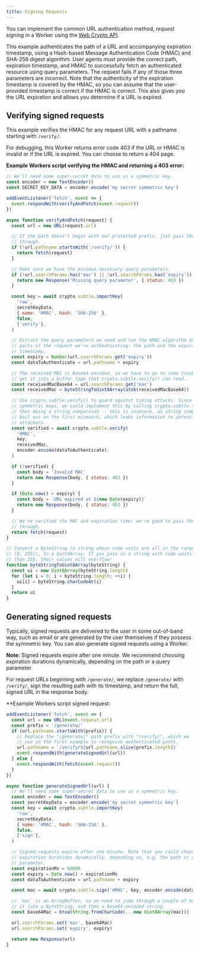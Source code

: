```yaml
---
title: Signing Requests
---
```


You can implement the common URL authentication method, _request signing_ in a Worker using the [Web Crypto API](../../apis/web-crypto).

This example authenticates the path of a URL and accompanying expiration timestamp, using a Hash-based Message Authentication Code (HMAC) and SHA-256 digest algorithm. User agents must provide the correct path, expiration timestamp, and HMAC to successfully fetch an authenticated resource using query parameters. The request fails if any of those three parameters are incorrect. Note that the authenticity of the expiration timestamp is covered by the HMAC, so you can assume that the user-provided timestamp is correct if the HMAC is correct. This also gives you the URL expiration and allows you determine if a URL is expired.

## Verifying signed requests

This example verifies the HMAC for any request URL with a pathname starting with `/verify/`.

For debugging, this Worker returns error code 403 if the URL or HMAC is invalid or if the URL is expired. You can choose to return a 404 page.

**Example Workers script verifying the HMAC and returning a 403 error:** 

```javascript
// We'll need some super-secret data to use as a symmetric key.
const encoder = new TextEncoder()
const SECRET_KEY_DATA = encoder.encode('my secret symmetric key')

addEventListener('fetch', event => {
  event.respondWith(verifyAndFetch(event.request))
})

async function verifyAndFetch(request) {
  const url = new URL(request.url)

  // If the path doesn't begin with our protected prefix, just pass the request
  // through.
  if (!url.pathname.startsWith('/verify/')) {
    return fetch(request)
  }

  // Make sure we have the minimum necessary query parameters.
  if (!url.searchParams.has('mac') || !url.searchParams.has('expiry')) {
    return new Response('Missing query parameter', { status: 403 })
  }

  const key = await crypto.subtle.importKey(
    'raw',
    secretKeyData,
    { name: 'HMAC', hash: 'SHA-256' },
    false,
    ['verify'],
  )

  // Extract the query parameters we need and run the HMAC algorithm on the
  // parts of the request we're authenticating: the path and the expiration
  // timestamp.
  const expiry = Number(url.searchParams.get('expiry'))
  const dataToAuthenticate = url.pathname + expiry

  // The received MAC is Base64-encoded, so we have to go to some trouble to
  // get it into a buffer type that crypto.subtle.verify() can read.
  const receivedMacBase64 = url.searchParams.get('mac')
  const receivedMac = byteStringToUint8Array(atob(receivedMacBase64))

  // Use crypto.subtle.verify() to guard against timing attacks. Since HMACs use
  // symmetric keys, we could implement this by calling crypto.subtle.sign() and
  // then doing a string comparison -- this is insecure, as string comparisons
  // bail out on the first mismatch, which leaks information to potential
  // attackers.
  const verified = await crypto.subtle.verify(
    'HMAC',
    key,
    receivedMac,
    encoder.encode(dataToAuthenticate),
  )

  if (!verified) {
    const body = 'Invalid MAC'
    return new Response(body, { status: 403 })
  }

  if (Date.now() > expiry) {
    const body = `URL expired at ${new Date(expiry)}`
    return new Response(body, { status: 403 })
  }

  // We've verified the MAC and expiration time; we're good to pass the request
  // through.
  return fetch(request)
}

// Convert a ByteString (a string whose code units are all in the range
// [0, 255]), to a Uint8Array. If you pass in a string with code units larger
// than 255, their values will overflow!
function byteStringToUint8Array(byteString) {
  const ui = new Uint8Array(byteString.length)
  for (let i = 0; i < byteString.length; ++i) {
    ui[i] = byteString.charCodeAt(i)
  }
  return ui
}
```

## Generating signed requests

Typically, signed requests are delivered to the user in some out-of-band way, such as email or are generated by the user themselves if they possess the symmetric key. You can also generate signed requests using a Worker.

**Note:** Signed requests expire after one minute. We recommend choosing expiration durations dynamically, depending on the path or a query parameter.

For request URLs beginning with `/generate/`, we replace `/generate/` with `/verify/`, sign the resulting path with its timestamp, and return the full, signed URL in the response body.

**Example Workers script signed request:

```javascript
addEventListener('fetch', event => {
  const url = new URL(event.request.url)
  const prefix = '/generate/'
  if (url.pathname.startsWith(prefix)) {
    // Replace the "/generate/" path prefix with "/verify/", which we
    // use in the first example to recognize authenticated paths.
    url.pathname = `/verify/${url.pathname.slice(prefix.length)}`
    event.respondWith(generateSignedUrl(url))
  } else {
    event.respondWith(fetch(event.request))
  }
})

async function generateSignedUrl(url) {
  // We'll need some super-secret data to use as a symmetric key.
  const encoder = new TextEncoder()
  const secretKeyData = encoder.encode('my secret symmetric key')
  const key = await crypto.subtle.importKey(
    'raw',
    secretKeyData,
    { name: 'HMAC', hash: 'SHA-256' },
    false,
    ['sign'],
  )

  // Signed requests expire after one minute. Note that you could choose
  // expiration durations dynamically, depending on, e.g. the path or a query
  // parameter.
  const expirationMs = 60000
  const expiry = Date.now() + expirationMs
  const dataToAuthenticate = url.pathname + expiry

  const mac = await crypto.subtle.sign('HMAC', key, encoder.encode(dataToAuthenticate))

  // `mac` is an ArrayBuffer, so we need to jump through a couple of hoops to get
  // it into a ByteString, and then a Base64-encoded string.
  const base64Mac = btoa(String.fromCharCode(...new Uint8Array(mac)))

  url.searchParams.set('mac', base64Mac)
  url.searchParams.set('expiry', expiry)

  return new Response(url)
}
```
